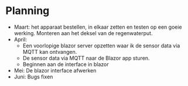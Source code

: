 # Planning
- Maart: het apparaat bestellen, in elkaar zetten en testen op een goeie werking. Monteren aan het deksel van de regenwaterput.
- April: 
    - Een voorlopige blazor server opzetten waar ik de sensor data via MQTT kan ontvangen.
    - De sensor data via MQTT naar de Blazor app sturen.
    - Beginnen aan de interface in blazor
- Mei: De blazor interface afwerken
- Juni: Bugs fixen
